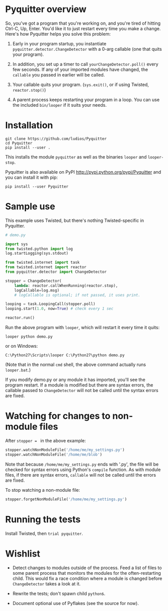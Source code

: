 Pyquitter overview
==================

So, you've got a program that you're working on, and you're tired of
hitting Ctrl-C, Up, Enter.  You'd like it to just restart every time you
make a change.  Here's how Pyquitter helps you solve this problem:

1.	Early in your program startup, you instantiate
	`pyquitter.detector.ChangeDetector` with a 0-arg callable
	(one that quits your program).

2.	In addition, you set up a timer to call `yourChangeDetector.poll()`
	every few seconds.  If any of your imported modules have changed,
	the `callable` you passed in earlier will be called.

3.	Your callable quits your program. (`sys.exit()`, or if using Twisted, `reactor.stop()`)

4.	A parent process keeps restarting your program in a loop.  You can use
	the included `bin/looper` if it suits your needs.



Installation
============

```
git clone https://github.com/ludios/Pyquitter
cd Pyquitter
pip install --user .
```

This installs the module `pyquitter` as well as the binaries `looper` and
`looper-stop`.

Pyquitter is also available on PyPI <http://pypi.python.org/pypi/Pyquitter>
and you can install it with pip:

```
pip install --user Pyquitter
```



Sample use
==========

This example uses Twisted, but there's nothing Twisted-specific in Pyquitter.

```py
# demo.py

import sys
from twisted.python import log
log.startLogging(sys.stdout)

from twisted.internet import task
from twisted.internet import reactor
from pyquitter.detector import ChangeDetector

stopper = ChangeDetector(
	lambda: reactor.callWhenRunning(reactor.stop),
	logCallable=log.msg)
	# logCallable is optional; if not passed, it uses print.

looping = task.LoopingCall(stopper.poll)
looping.start(1.0, now=True) # check every 1 sec

reactor.run()
```

Run the above program with `looper`, which will restart it every time it quits:

```
looper python demo.py
```

or on Windows:

```
C:\Python27\Scripts\looper C:\Python27\python demo.py
```

(Note that in the normal `cmd` shell, the above command actually runs `looper.bat`.)

If you modify demo.py or any module it has imported, you'll see the program
restart.  If a module is modified but there are syntax errors, the callable
passed to `ChangeDetector` will not be called until the syntax errors are
fixed.



Watching for changes to non-module files
========================================

After `stopper = ` in the above example:

```py
stopper.watchNonModuleFile('/home/me/my_settings.py')
stopper.watchNonModuleFile('/home/me/blob')
```

Note that because `/home/me/my_settings.py` ends with '.py', the
file will be checked for syntax errors using Python's `compile`
function.  As with module files, if there are syntax errors,
`callable` will not be called until the errors are fixed.

To stop watching a non-module file:

```py
stopper.forgetNonModuleFile('/home/me/my_settings.py')
```



Running the tests
=================

Install Twisted, then `trial pyquitter`.



Wishlist
========

*	Detect changes to modules outside of the process.  Feed a list of files
	to some parent process that monitors the modules for the often-restarting child.
	This would fix a race condition where a module is changed before
	`ChangeDetector` takes a look at it.

*	Rewrite the tests; don't spawn child `python`s.

*	Document optional use of Pyflakes (see the source for now).
